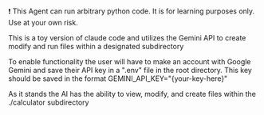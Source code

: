 ❗ This Agent can run arbitrary python code. It is for learning purposes only. Use at your own risk.

This is a toy version of claude code and utilizes the Gemini API to create modify and run files within a designated subdirectory

To enable functionality the user will have to make an account with Google Gemini and save their API key in a ".env" file in the root directory.  This key should be saved in the format GEMINI_API_KEY="{your-key-here}"

As it stands the AI has the ability to view, modify, and create files within the ./calculator subdirectory

